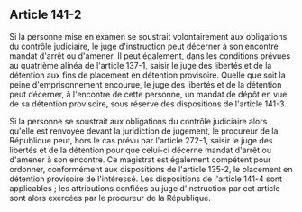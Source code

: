 Article 141-2
----
Si la personne mise en examen se soustrait volontairement aux obligations du
contrôle judiciaire, le juge d'instruction peut décerner à son encontre mandat
d'arrêt ou d'amener. Il peut également, dans les conditions prévues au quatrième
alinéa de l'article 137-1, saisir le juge des libertés et de la détention aux
fins de placement en détention provisoire. Quelle que soit la peine
d'emprisonnement encourue, le juge des libertés et de la détention peut
décerner, à l'encontre de cette personne, un mandat de dépôt en vue de sa
détention provisoire, sous réserve des dispositions de l'article 141-3.

Si la personne se soustrait aux obligations du contrôle judiciaire alors qu'elle
est renvoyée devant la juridiction de jugement, le procureur de la République
peut, hors le cas prévu par l'article 272-1, saisir le juge des libertés et de
la détention pour que celui-ci décerne mandat d'arrêt ou d'amener à son
encontre. Ce magistrat est également compétent pour ordonner, conformément aux
dispositions de l'article 135-2, le placement en détention provisoire de
l'intéressé. Les dispositions de l'article 141-4 sont applicables ; les
attributions confiées au juge d'instruction par cet article sont alors exercées
par le procureur de la République.
